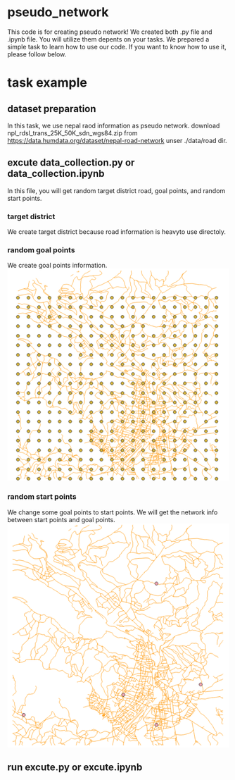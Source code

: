 # pseudo_network
This code is for creating pseudo network!
We created both .py file and .ipynb file. You will utilize them depents on your tasks.
We prepared a simple task to learn how to use our code. If you want to know how to use it, please follow below.


# task example
## dataset preparation
In this task, we use nepal raod information as pseudo network.
download npl_rdsl_trans_25K_50K_sdn_wgs84.zip from https://data.humdata.org/dataset/nepal-road-network unser ./data/road dir.


## excute data_collection.py or data_collection.ipynb
In this file, you will get random target district road, goal points, and random start points.


### target district
We create target district because road information is heavyto use directoly. 


### random goal points
We create goal points information.
![画像](/assets/goal_points.png)


### random start points
We change some goal points to start points. We will get the network info between start points and goal points.
![画像](/assets/start_points.png)


## run excute.py or excute.ipynb
